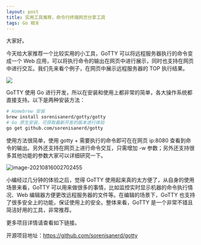 ```yaml
---
layout: post
title: 实用工具推荐，命令行终端网页分享工具
tags: Go 相关
---
```


大家好。

今天给大家推荐一个比较实用的小工具，GoTTY 可以将远程服务器执行的命令变成一个 Web 应用，可以将执行命令的输出在网页中进行展示，同时也支持在网页中进行交互。我们先来看个例子，在网页中展示远程服务器的 TOP 执行结果。

![](https://7465-test-3c9b5e-books-1301492295.tcb.qcloud.la/images/cover.gotty.gif)

GoTTY 使用 Go 进行开发，所以在安装和使用上都非常的简单，各大操作系统都直接支持。以下是两种安装方法：

```bash
# Homebrew 安装
brew install sorenisanerd/gotty/gotty
# Go 原生安装，可获取最新开发的版本进行体验
go get github.com/sorenisanerd/gotty
```

使用方法很简单，使用 gotty + 需要执行的命令即可在在网页 ip:8080 查看到命令的输出。另外还支持在网页上进行命令交互，只需增加 -w 参数；另外还支持很多其他功能的参数大家可以详细研究一下。

![image-20210816002702455](https://7465-test-3c9b5e-books-1301492295.tcb.qcloud.la/images/compress_image-20210816002702455.png)

小编经过几分钟的体验之后，觉得 GoTTY 使用起来真的太方便了，从自身的使用场景来看，GoTTY 可以用来做很多的事情，比如监控实时显示机器的命令执行情况、Web 编辑器方便更改远程服务器的文件等。在编辑的场景下，GoTTY 也支持了很多安全上的功能，保证使用上的安全。整体来看，GoTTY 是一个非常不错且简洁好用的工具，非常推荐。

更多项目详情请查看如下链接。

开源项目地址：https://github.com/sorenisanerd/gotty
